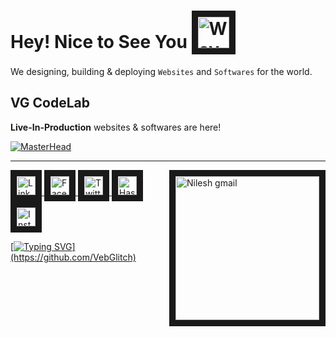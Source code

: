 




# Hey! Nice to See You <a href="https://github.com/VebGlitch" target="_blank"> <img src="https://github.com/NileshNama/Assets/blob/main/smileyEmojigif.gif" alt="Wave handGif" width="50" border="10" /> </a> 






<!-- About me Section -->

<!-- <a href="https://blogs.nileshnama.com" target="_blank" > <img align="left"  src="https://github.com/NileshNama/Assets/blob/main/marginalia-programming.gif"   alt="Nilesh's Articles on hashnode" width="280" border="10"/> </a> -->



We designing, building & deploying `Websites` and `Softwares` for the world.



<!--& sometimes I write **techy stuff** also at [`Articles`](https://blogs.nileshnama.com "Nilesh's Articles") -->



<!-- <a href="https://blogs.nileshnama.com" target="_blank" > <img align="right"  src="https://github.com/NileshNama/NileshNama/blob/main/blogLogoOfficial.png"   alt="Nilesh's Articles on hashnode" width="280" border="10"/> </a> -->

<!-- My Skills Section -->
<!-- <a href="https://blogs.nileshnama.com" > <img align="left"  src="https://github.com/NileshNama/NileshNama/blob/main/_%20%20(18).png "    target="_blank" alt="Nilesh's Articles" width="150" border="10"/> </a> -->
 
 






<!-- Example of work image/gif/ linked with actual demo site: we need to add image/gif & Link to the actual demo website or youtube video itself-->

## VG CodeLab 
 **Live-In-Production** websites & softwares are here!
 
 <!--HBanner -->
[![MasterHead](https://github.com/NileshNama/NileshNama/blob/main/1CodeLab%20Cover%20Image%20(1366%20%C3%97%20768%20px).gif)](https://codelab.nileshnama.com)








<!--
<a href="------------------" target="_blank"> <img src="https://github.com/NileshNama/Assets/blob/main/Demo%20SS.png" alt="-----------" width="400" border="10" /></a>
<a href="------------------" target="_blank"> <img src="https://github.com/NileshNama/Assets/blob/main/Demo%20SS.png" alt="-----------" width="400" border="10" /></a> 
 
-->

 <!-- youtube videos

<a href="https://www.youtube.com/watch?v=60ItHLz5WEA" target="_blank"><img src="https://github.com/NileshNama/Assets/blob/main/Alan%20Walker.jpg" 
alt="jubin yt video" width="240"  border="10" /></a>

-->



<!-- # Badges 
<a href="https://www.credly.com/badges/2bcf6e67-31d5-4469-a63c-f07c8ec51c17/public_url" target="_blank"> <img src="https://github.com/NileshNama/NileshNama/blob/main/google-it-support-certificate%20(1).png" alt="html5 Certified" width="120"  border="10"/> </a> 

--> 






---
<!-- Connect with me  -->
<a href="#" target="_blank"> <img align="right" src="https://user-images.githubusercontent.com/83578068/190886850-029b2ce4-7b0d-47dd-8781-7092bee9b79e.png" alt="Nilesh gmail" width="230" border="10"/> </a>

<a href="https://www.linkedin.com/company/82633341" target="_blank"> <img src="https://user-images.githubusercontent.com/83578068/182090042-66a4d07a-19b3-4a0e-bb55-90433202f364.png" alt="LinkedIN" width="30" height="30" border="10"/>   <a href="https://www.facebook.com/vebglitch/" target="_blank"> <img  src="https://user-images.githubusercontent.com/83578068/182090072-f1ec00dd-05fa-46e5-92f9-6b91bda8cedf.png" alt="FaceBook" width="30" height="30" border="10"/> <a href="https://www.twitter.com/vebglitch" target="_blank"> <img  src="https://user-images.githubusercontent.com/83578068/182090162-2185eaae-fa13-46e7-9234-35e9aaae4a90.png" alt="Twitter" width="30" height="30" border="10"/> <a href="https://hashnode.com/@Vebglitch" target="_blank"> <img  src="https://user-images.githubusercontent.com/83578068/182090131-0eb5011a-7611-45c7-8e3a-42416d7a3100.png" alt="HashNode" width="30" height="30" border="10"/>
<a href="https://www.instagram.com/vebglitch" target="_blank"> <img  src="https://user-images.githubusercontent.com/83578068/182090113-295874ae-3dee-445c-831a-a42314543047.png" alt="Instagram" width="30" height="30" border="10"/>


 <!-- moving text -->

[![Typing SVG](https://readme-typing-svg.herokuapp.com?font=Montserrat&width=600&height=100&lines=thank+you+so+much%2C+have+a+great+day+!)](https://github.com/VebGlitch)

<!-- End of the File by NileshNama NileshNama and MIT Licensed-->
 
 
 
 
 
 
 
  
 
  
  
 


<!-- [![Typing SVG](https://readme-typing-svg.herokuapp.com?color=FF6666&lines=thank+you+so+much+!;have+a+great+day+!)](https://github.com/NileshNama) -->


